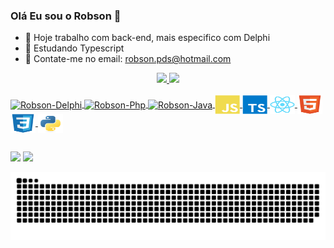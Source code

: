 ### Olá Eu sou o Robson 👋

- 🔭 Hoje trabalho com back-end, mais especifico com Delphi
- 🌱 Estudando Typescript
- 💬 Contate-me no email: robson.pds@hotmail.com

<div align="center">
  <a href="https://github.com/robson-pds">
  <img height="120em" src="https://github-readme-stats.vercel.app/api?username=robson-pds&show_icons=true&theme=dracula&include_all_commits=true&count_private=true"/>
  <img height="120em" src="https://github-readme-stats.vercel.app/api/top-langs/?username=robson-pds&layout=compact&langs_count=7&theme=dracula"/>
</div>
  
<div style="display: inline_block"><br>
  
  <img align="center" alt="Robson-Delphi" height="30" width="40" src="https://user-images.githubusercontent.com/3423282/123477765-e4013700-d5d4-11eb-876c-de9aab52153b.png">
  <img align="center" alt="Robson-Php" height="30" width="40" src="https://cdn.jsdelivr.net/gh/devicons/devicon/icons/php/php-original.svg">
  <img align="center" alt="Robson-Java" height="30" width="40" src="https://cdn.jsdelivr.net/gh/devicons/devicon/icons/java/java-original.svg">          
  <img align="center" alt="Robson-Js" height="30" width="40" src="https://raw.githubusercontent.com/devicons/devicon/master/icons/javascript/javascript-plain.svg">
  <img align="center" alt="Robson-Ts" height="30" width="40" src="https://raw.githubusercontent.com/devicons/devicon/master/icons/typescript/typescript-plain.svg">
  <img align="center" alt="Robson-React" height="30" width="40" src="https://raw.githubusercontent.com/devicons/devicon/master/icons/react/react-original.svg">
  <img align="center" alt="Robson-HTML" height="30" width="40" src="https://raw.githubusercontent.com/devicons/devicon/master/icons/html5/html5-original.svg">
  <img align="center" alt="Robson-CSS" height="30" width="40" src="https://raw.githubusercontent.com/devicons/devicon/master/icons/css3/css3-original.svg">
  <img align="center" alt="Robson-Python" height="30" width="40" src="https://raw.githubusercontent.com/devicons/devicon/master/icons/python/python-original.svg">
</div>
  
  ##
 
<div> 
  <a href="https://www.instagram.com/robson_p.d.s/" target="_blank"><img src="https://img.shields.io/badge/-Instagram-%23E4405F?style=for-the-badge&logo=instagram&logoColor=white" target="_blank"></a>
 <a href="https://www.linkedin.com/in/robson-pereira-da-silva-8b8b39b6/" target="_blank"><img src="https://img.shields.io/badge/-LinkedIn-%230077B5?style=for-the-badge&logo=linkedin&logoColor=white" target="_blank"></a> 

  ![Snake animation](https://github.com/robson-pds/robson-pds/blob/output/github-contribution-grid-snake.svg)
